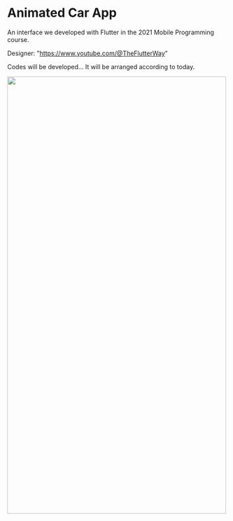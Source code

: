 # Animated Car App
An interface we developed with Flutter in the 2021 Mobile Programming course. 

Designer: "https://www.youtube.com/@TheFlutterWay"

Codes will be developed... It will be arranged according to today.

<img src="assets/gifs/3000.gif" width="500" height="1000">

